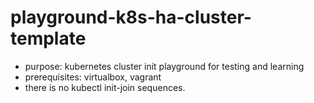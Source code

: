 # playground-k8s-ha-cluster-template
- purpose: kubernetes cluster init playground for testing and learning
- prerequisites: virtualbox, vagrant
- there is no kubectl init-join sequences.
